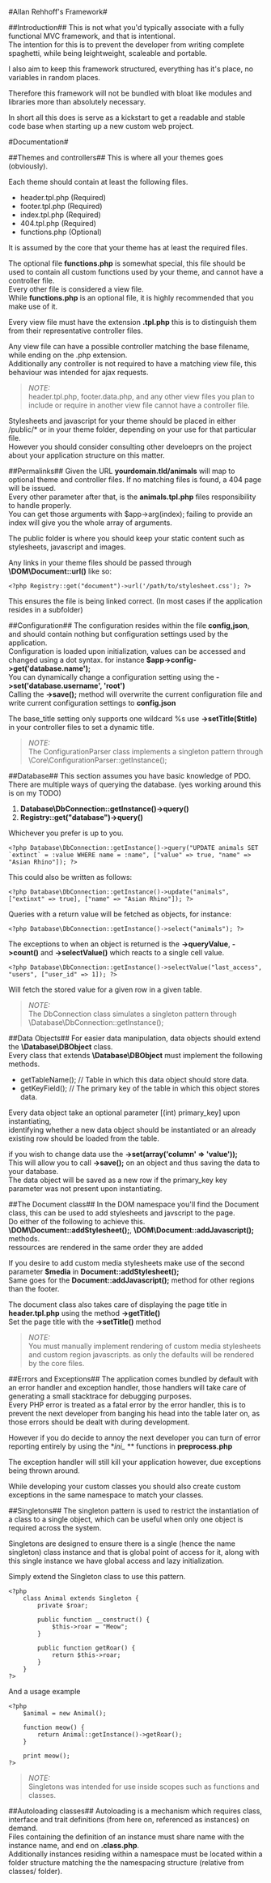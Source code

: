 #Allan Rehhoff's Framework#

##Introduction##
This is not what you'd typically associate with a fully functional MVC framework, and that is intentional.  
The intention for this is to prevent the developer from writing complete spaghetti, while being leightweight, scaleable and portable.  

I also aim to keep this framework structured, everything has it's place, no variables in random places.  

Therefore this framework will not be bundled with bloat like modules and libraries more than absolutely necessary.  

In short all this does is serve as a kickstart to get a readable and stable code base when starting up a new custom web project.

#Documentation#

##Themes and controllers##
This is where all your themes goes (obviously).  

Each theme should contain at least the following files.  

- header.tpl.php (Required)  
- footer.tpl.php (Required)  
- index.tpl.php (Required)  
- 404.tpl.php (Required)  
- functions.php (Optional)  

It is assumed by the core that your theme has at least the required files.  

The optional file **functions.php** is somewhat special, this file should be used to contain all custom functions used by your theme, and cannot have a controller file.  
Every other file is considered a view file.  
While **functions.php** is an optional file, it is highly recommended that you make use of it.  
  
Every view file must have the extension **.tpl.php** this is to distinguish them from their representative controller files.  

Any view file can have a possible controller matching the base filename, while ending on the .php extension.  
Additionally any controller is not required to have a matching view file, this behaviour was intended for ajax requests.  

> *NOTE:*  
> header.tpl.php, footer.data.php, and any other view files you plan to include or require in another view file cannot have a controller file.  
  
Stylesheets and javascript for your theme should be placed in either /public/* or in your theme folder, depending on your use for that particular file.  
However you should consider consulting other develoeprs on the project about your application structure on this matter.  

##Permalinks##
Given the URL **yourdomain.tld/animals** will map to optional theme and controller files. If no matching files is found, a 404 page will be issued.  
Every other parameter after that, is the **animals.tpl.php** files responsibility to handle properly.  
You can get those arguments with $app->arg(index); failing to provide an index will give you the whole array of arguments.  

The public folder is where you should keep your static content such as stylesheets, javascript and images.

Any links in your theme files should be passed through **\DOM\Document::url()** like so: 
```
<?php Registry::get("document")->url('/path/to/stylesheet.css'); ?>
```
This ensures the file is being linked correct. (In most cases if the application resides in a subfolder)  

##Configuration##
The configuration resides within the file **config,json**, and should contain nothing but configuration settings used by the application.  
Configuration is loaded upon initialization, values can be accessed and changed using a dot syntax. for instance **$app->config->get('database.name');**  
You can dynamically change a configuration setting using the **->set('database.username', 'root')**  
Calling the **->save();** method will overwrite the current configuration file and write current configuration settings to **config.json**  

The base_title setting only supports one wildcard %s use **->setTitle($title)** in your controller files to set a dynamic title.  

> *NOTE:*  
> The ConfigurationParser class implements a singleton pattern through \Core\ConfigurationParser::getInstance();  

##Database##
This section assumes you have basic knowledge of PDO.  
There are multiple ways of querying the database. (yes working around this is on my TODO)  

1. **Database\DbConnection::getInstance()->query()**  
2. **Registry::get("database")->query()**  

Whichever you prefer is up to you.  

```
<?php Database\DbConnection::getInstance()->query("UPDATE animals SET `extinct` = :value WHERE name = :name", ["value" => true, "name" => "Asian Rhino"]); ?>
```   

This could also be written as follows:  
```
<?php Database\DbConnection::getInstance()->update("animals", ["extinxt" => true], ["name" => "Asian Rhino"]); ?>
```

Queries with a return value will be fetched as objects, for instance:  
```
<?php Database\DbConnection::getInstance()->select("animals"); ?>
```   

The exceptions to when an object is returned is the **->queryValue**, **->count()** and **->selectValue()** which reacts to a single cell value.
```
<?php Database\DbConnection::getInstance()->selectValue("last_access", "users", ["user_id" => 1]); ?>
```
Will fetch the stored value for a given row in a given table.  

> *NOTE:*  
> The DbConnection class simulates a singleton pattern through \Database\DbConnection::getInstance();  

##Data Objects##
For easier data manipulation, data objects should extend the **\Database\DBObject** class.  
Every class that extends **\Database\DBObject** must implement the following methods.  

- getTableName(); // Table in which this data object should store data.  
- getKeyField(); // The primary key of the table in which this object stores data.  

Every data object take an optional parameter [(int) primary_key] upon instantiating,  
identifying whether a new data object should be instantiated or an already existing row should be loaded from the table.  

if you wish to change data use the **->set(array('column' => 'value'));**  
This will allow you to call **->save();** on an object and thus saving the data to your database.  
The data object will be saved as a new row if the primary_key key parameter was not present upon instantiating.  

##The Document class##
In the DOM namespace you'll find the Document class, this can be used to add stylesheets and javscript to the page.  
Do either of the following to achieve this.  
**\DOM\Document::addStylesheet();**, **\DOM\Document::addJavascript();** methods.  
ressources are rendered in the same order they are added  
  
If you desire to add custom media stylesheets make use of the second parameter **$media** in **Document::addStylesheet();**  
Same goes for the **Document::addJavascript();** method for other regions than the footer.  

The document class also takes care of displaying the page title in **header.tpl.php** using the method **->getTitle()**    
Set the page title with the **->setTitle()** method  

> *NOTE:*  
> You must manually implement rendering of custom media stylesheets and custom region javascripts. as only the defaults will be rendered by the core files.  
  
##Errors and Exceptions##
The application comes bundled by default with an error handler and exception handler, those handlers will take care of generating a small stacktrace for debugging purposes.  
Every PHP error is treated as a fatal error by the error handler, this is to prevent the next developer from banging his head into the table later on, as those errors should be dealt with during development.  
  
However if you do decide to annoy the next developer you can turn of error reporting entirely by using the **ini_* ** functions in **preprocess.php**

The exception handler will still kill your application however, due exceptions being thrown around.  

While developing your custom classes you should also create custom exceptions in the same namespace to match your classes.  

##Singletons##
The singleton pattern is used to restrict the instantiation of a class to a single object, which can be useful when only one object is required across the system.  

Singletons are designed to ensure there is a single (hence the name singleton) class instance and that is global point of access for it, along with this single instance we have global access and lazy initialization.  

Simply extend the Singleton class to use this pattern.
```
<?php
	class Animal extends Singleton {
		private $roar;

		public function __construct() {
			$this->roar = "Meow";
		}

		public function getRoar() {
			return $this->roar;
		}
	}
?>
```
And a usage example
```
<?php
	$animal = new Animal();

	function meow() {
		return Animal::getInstance()->getRoar();
	}

	print meow();
?>
```

> *NOTE:*  
> Singletons was intended for use inside scopes such as functions and classes.  

##Autoloading classes##
Autoloading is a mechanism which requires class, interface and trait definitions (from here on, referenced as instances) on demand.  
Files containing the definition of an instance must share name with the instance name, and end on **.class.php**.  
Additionally instances residing within a namespace must be located within a folder structure matching the the namespacing structure (relative from classes/ folder).  